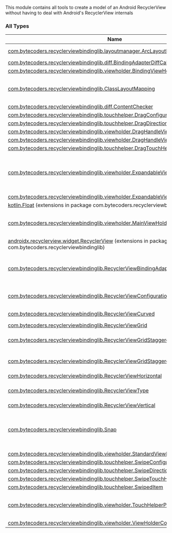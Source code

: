 

This module contains all tools to create a model of an Android RecyclerView without having
to deal with Android's RecyclerView internals

### All Types

| Name | Summary |
|---|---|
| [com.bytecoders.recyclerviewbindinglib.layoutmanager.ArcLayoutManager](../com.bytecoders.recyclerviewbindinglib.layoutmanager/-arc-layout-manager/index.md) | Draws items on the screen showing an Arc |
| [com.bytecoders.recyclerviewbindinglib.diff.BindingAdapterDiffCallback](../com.bytecoders.recyclerviewbindinglib.diff/-binding-adapter-diff-callback/index.md) |  |
| [com.bytecoders.recyclerviewbindinglib.viewholder.BindingViewHolder](../com.bytecoders.recyclerviewbindinglib.viewholder/-binding-view-holder/index.md) |  |
| [com.bytecoders.recyclerviewbindinglib.ClassLayoutMapping](../com.bytecoders.recyclerviewbindinglib/-class-layout-mapping.md) | Creates a mapping between a model Class and its corresponding layout resource id |
| [com.bytecoders.recyclerviewbindinglib.diff.ContentChecker](../com.bytecoders.recyclerviewbindinglib.diff/-content-checker/index.md) |  |
| [com.bytecoders.recyclerviewbindinglib.touchhelper.DragConfiguration](../com.bytecoders.recyclerviewbindinglib.touchhelper/-drag-configuration/index.md) |  |
| [com.bytecoders.recyclerviewbindinglib.touchhelper.DragDirection](../com.bytecoders.recyclerviewbindinglib.touchhelper/-drag-direction/index.md) |  |
| [com.bytecoders.recyclerviewbindinglib.viewholder.DragHandleViewHolder](../com.bytecoders.recyclerviewbindinglib.viewholder/-drag-handle-view-holder/index.md) |  |
| [com.bytecoders.recyclerviewbindinglib.viewholder.DragHandleViewHolderConfiguration](../com.bytecoders.recyclerviewbindinglib.viewholder/-drag-handle-view-holder-configuration/index.md) |  |
| [com.bytecoders.recyclerviewbindinglib.touchhelper.DragTouchHelper](../com.bytecoders.recyclerviewbindinglib.touchhelper/-drag-touch-helper/index.md) |  |
| [com.bytecoders.recyclerviewbindinglib.viewholder.ExpandableViewHolder](../com.bytecoders.recyclerviewbindinglib.viewholder/-expandable-view-holder/index.md) | Allows expanding a TextView when clicking on it, also takes care of closing it when users scroll away and it is no longer visible |
| [com.bytecoders.recyclerviewbindinglib.viewholder.ExpandableViewHolderConfiguration](../com.bytecoders.recyclerviewbindinglib.viewholder/-expandable-view-holder-configuration/index.md) |  |
| [kotlin.Float](../com.bytecoders.recyclerviewbindinglib.extensions/kotlin.-float/index.md) (extensions in package com.bytecoders.recyclerviewbindinglib.extensions) |  |
| [com.bytecoders.recyclerviewbindinglib.viewholder.MainViewHolderConfig](../com.bytecoders.recyclerviewbindinglib.viewholder/-main-view-holder-config/index.md) | Takes care of abstracting all View configuration parameters and binding the model for a given item |
| [androidx.recyclerview.widget.RecyclerView](../com.bytecoders.recyclerviewbindinglib/androidx.recyclerview.widget.-recycler-view/index.md) (extensions in package com.bytecoders.recyclerviewbindinglib) |  |
| [com.bytecoders.recyclerviewbindinglib.RecyclerViewBindingAdapter](../com.bytecoders.recyclerviewbindinglib/-recycler-view-binding-adapter/index.md) | RecyclerView.Adapter that creates the BindingViewHolder according to the given RecyclerViewConfiguration |
| [com.bytecoders.recyclerviewbindinglib.RecyclerViewConfiguration](../com.bytecoders.recyclerviewbindinglib/-recycler-view-configuration/index.md) | Model that configures how the RecyclerView should be presented |
| [com.bytecoders.recyclerviewbindinglib.RecyclerViewCurved](../com.bytecoders.recyclerviewbindinglib/-recycler-view-curved/index.md) | Items are layout showing an Arc |
| [com.bytecoders.recyclerviewbindinglib.RecyclerViewGrid](../com.bytecoders.recyclerviewbindinglib/-recycler-view-grid/index.md) | Layout items in a Grid |
| [com.bytecoders.recyclerviewbindinglib.RecyclerViewGridStaggeredHorizontal](../com.bytecoders.recyclerviewbindinglib/-recycler-view-grid-staggered-horizontal/index.md) | Layout items in a staggered grid formation. Horizontal layout |
| [com.bytecoders.recyclerviewbindinglib.RecyclerViewGridStaggeredVertical](../com.bytecoders.recyclerviewbindinglib/-recycler-view-grid-staggered-vertical/index.md) | Layout items in a staggered grid formation. Vertical layout |
| [com.bytecoders.recyclerviewbindinglib.RecyclerViewHorizontal](../com.bytecoders.recyclerviewbindinglib/-recycler-view-horizontal.md) | Layout items horizontally |
| [com.bytecoders.recyclerviewbindinglib.RecyclerViewType](../com.bytecoders.recyclerviewbindinglib/-recycler-view-type.md) | Base sealed class for all RecyclerView types available |
| [com.bytecoders.recyclerviewbindinglib.RecyclerViewVertical](../com.bytecoders.recyclerviewbindinglib/-recycler-view-vertical.md) | Layout items vertically |
| [com.bytecoders.recyclerviewbindinglib.Snap](../com.bytecoders.recyclerviewbindinglib/-snap/index.md) | Defines how a item View is snapped in the RecyclerView and creates the necessary model for [RecyclerView.bindModel](../com.bytecoders.recyclerviewbindinglib/androidx.recyclerview.widget.-recycler-view/bind-model.md) function |
| [com.bytecoders.recyclerviewbindinglib.viewholder.StandardViewHolderConfiguration](../com.bytecoders.recyclerviewbindinglib.viewholder/-standard-view-holder-configuration/index.md) |  |
| [com.bytecoders.recyclerviewbindinglib.touchhelper.SwipeConfiguration](../com.bytecoders.recyclerviewbindinglib.touchhelper/-swipe-configuration/index.md) |  |
| [com.bytecoders.recyclerviewbindinglib.touchhelper.SwipeDirection](../com.bytecoders.recyclerviewbindinglib.touchhelper/-swipe-direction/index.md) |  |
| [com.bytecoders.recyclerviewbindinglib.touchhelper.SwipeTouchHelper](../com.bytecoders.recyclerviewbindinglib.touchhelper/-swipe-touch-helper/index.md) |  |
| [com.bytecoders.recyclerviewbindinglib.touchhelper.SwipedItem](../com.bytecoders.recyclerviewbindinglib.touchhelper/-swiped-item/index.md) |  |
| [com.bytecoders.recyclerviewbindinglib.viewholder.TouchHelperProvider](../com.bytecoders.recyclerviewbindinglib.viewholder/-touch-helper-provider.md) | Define a drag handler that will be used. This only works when dragging is enabled |
| [com.bytecoders.recyclerviewbindinglib.viewholder.ViewHolderConfiguration](../com.bytecoders.recyclerviewbindinglib.viewholder/-view-holder-configuration.md) |  |
